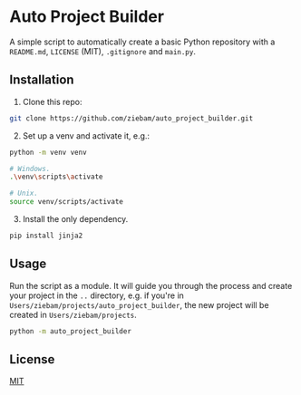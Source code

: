 # Auto Project Builder

A simple script to automatically create a basic Python repository with a `README.md`, `LICENSE` (MIT), `.gitignore` and `main.py`.

## Installation

1. Clone this repo:

```bash
git clone https://github.com/ziebam/auto_project_builder.git
```

2. Set up a venv and activate it, e.g.:

```bash
python -m venv venv

# Windows.
.\venv\scripts\activate

# Unix.
source venv/scripts/activate
```

3. Install the only dependency.

```bash
pip install jinja2
```

## Usage

Run the script as a module. It will guide you through the process and create your project in the `..` directory, e.g. if you're in `Users/ziebam/projects/auto_project_builder`, the new project will be created in `Users/ziebam/projects`.

```bash
python -m auto_project_builder
```

## License

[MIT](LICENSE)
